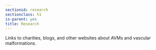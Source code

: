 ```yaml
---
sectionid: research
sectionclass: h1
is-parent: yes
title: Research
---
```

Links to charities, blogs, and other websites about AVMs and vascular malformations.
